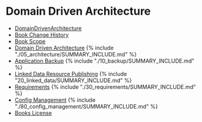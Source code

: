 # Domain Driven Architecture

* [DomainDrivenArchitecture](README.md)
* [Book Change History](change_history.md)
* [Book Scope](scope.md)
* [Domain Driven Architecture](05_architecture/10_meta/README.md) 
{% include "./05_architecture/SUMMARY_INCLUDE.md" %}
* [Application Backup](10_backup/README.md)
{% include "./10_backup/SUMMARY_INCLUDE.md" %}
* [Linked Data Resource Publishing](20_linked_data/README.md) 
{% include "20_linked_data/SUMMARY_INCLUDE.md" %}
* [Requirements](30_requirements/README.md)
{% include "./30_requirements/SUMMARY_INCLUDE.md" %}
* [Config Management](80_config_management/README.md)
{% include "./80_config_management/SUMMARY_INCLUDE.md" %}
* [Books License](LICENSE.md)
